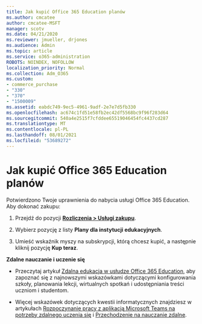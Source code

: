 ```yaml
---
title: Jak kupić Office 365 Education planów
ms.author: cmcatee
author: cmcatee-MSFT
manager: scotv
ms.date: 04/21/2020
ms.reviewer: jmueller, drjones
ms.audience: Admin
ms.topic: article
ms.service: o365-administration
ROBOTS: NOINDEX, NOFOLLOW
localization_priority: Normal
ms.collection: Adm_O365
ms.custom:
- commerce_purchase
- "330"
- "370"
- "1500009"
ms.assetid: eabdc749-9ec5-4961-9adf-2e7e7d5fb330
ms.openlocfilehash: ac674c1fd51e58fb2ec42df5568bc9f96f283d64
ms.sourcegitcommit: 540a4e2515f7cfddee65519046454fc4437cd287
ms.translationtype: MT
ms.contentlocale: pl-PL
ms.lasthandoff: 08/01/2021
ms.locfileid: "53689272"
---
```

# <a name="how-to-purchase-office-365-education-plans"></a>Jak kupić Office 365 Education planów

Potwierdzono Twoje uprawnienia do nabycia usługi Office 365 Education.  Aby dokonać zakupu:

1. Przejdź do pozycji **[Rozliczenia > Usługi zakupu](https://portal.office.com/AdminPortal/Home#/catalog)**.

2. Wybierz pozycję z listy **Plany dla instytucji edukacyjnych**.

3. Umieść wskaźnik myszy na subskrypcji, którą chcesz kupić, a następnie kliknij pozycję **Kup teraz**.

**Zdalne nauczanie i uczenie się**

- Przeczytaj artykuł [Zdalna edukacja w usłudze Office 365 Education](https://support.office.com/article/remote-teaching-and-learning-in-office-365-education-f651ccae-7b65-478b-8366-51bb884025c4), aby zapoznać się z najnowszymi wskazówkami dotyczącymi konfigurowania szkoły, planowania lekcji, wirtualnych spotkań i udostępniania treści uczniom i studentom.

- Więcej wskazówek dotyczących kwestii informatycznych znajdziesz w artykułach [Rozpoczynanie pracy z aplikacją Microsoft Teams na potrzeby zdalnego uczenia się](/MicrosoftTeams/remote-learning-edu) i [Przechodzenie na nauczanie zdalne](https://www.microsoft.com/education/remote-learning).
